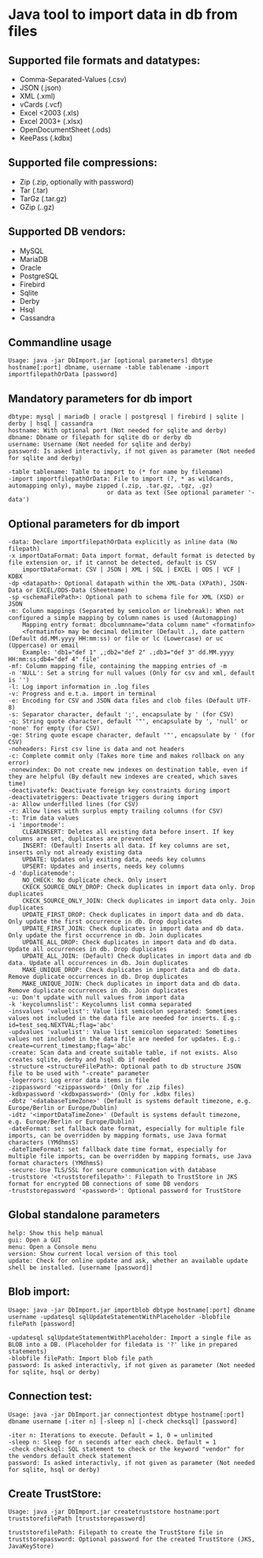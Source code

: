 # Java tool to import data in db from files

## Supported file formats and datatypes:
- Comma-Separated-Values (.csv)
- JSON (.json)
- XML (.xml)
- vCards (.vcf)
- Excel <2003 (.xls)
- Excel 2003+ (.xlsx)
- OpenDocumentSheet (.ods)
- KeePass (.kdbx)

## Supported file compressions:
- Zip (.zip, optionally with password)
- Tar (.tar)
- TarGz (.tar.gz)
- GZip (..gz)

## Supported DB vendors:
- MySQL
- MariaDB
- Oracle
- PostgreSQL
- Firebird
- Sqlite
- Derby
- Hsql
- Cassandra

## Commandline usage
	Usage: java -jar DbImport.jar [optional parameters] dbtype hostname[:port] dbname, username -table tablename -import importfilepathOrData [password]

## Mandatory parameters for db import
    dbtype: mysql | mariadb | oracle | postgresql | firebird | sqlite | derby | hsql | cassandra
    hostname: With optional port (Not needed for sqlite and derby)
    dbname: Dbname or filepath for sqlite db or derby db
    username: Username (Not needed for sqlite and derby)
    password: Is asked interactivly, if not given as parameter (Not needed for sqlite and derby)
    
    -table tablename: Table to import to (* for name by filename)
    -import importfilepathOrData: File to import (?, * as wildcards, automapping only), maybe zipped (.zip, .tar.gz, .tgz, .gz)
                                or data as text (See optional parameter '-data')

## Optional parameters for db import
	-data: Declare importfilepathOrData explicitly as inline data (No filepath)
	-x importDataFormat: Data import format, default format is detected by file extension or, if it cannot be detected, default is CSV
		importDataFormat: CSV | JSON | XML | SQL | EXCEL | ODS | VCF | KDBX
	-dp <datapath>: Optional datapath within the XML-Data (XPath), JSON-Data or EXCEL/ODS-Data (Sheetname)
	-sp <schemaFilePath>: Optional path to schema file for XML (XSD) or JSON
	-m: Column mappings (Separated by semicolon or linebreak): When not configured a simple mapping by column names is used (Automapping)
		Mapping entry format: dbcolumnname="data column name" <formatinfo>
		<formatinfo> may be decimal delimiter (Default .), date pattern (Default dd.MM.yyyy HH:mm:ss) or file or lc (Lowercase) or uc (Uppercase) or email
		Example: 'db1="def 1" ,;db2="def 2" .;db3="def 3" dd.MM.yyyy HH:mm:ss;db4="def 4" file'
	-mf: Column mapping file, containing the mapping entries of -m
	-n 'NULL': Set a string for null values (Only for csv and xml, default is '')
	-l: Log import information in .log files
	-v: Progress and e.t.a. import in terminal
	-e: Encoding for CSV and JSON data files and clob files (Default UTF-8)
	-s: Separator character, default ';', encapsulate by ' (for CSV)
	-q: String quote character, default '"', encapsulate by ', 'null' or 'none' for empty (for CSV)
	-qe: String quote escape character, default '"', encapsulate by ' (for CSV)
	-noheaders: First csv line is data and not headers
	-c: Complete commit only (Takes more time and makes rollback on any error)
	-nonewindex: Do not create new indexes on destination table, even if they are helpful (By default new indexes are created, which saves time)
	-deactivatefk: Deactivate foreign key constraints during import
	-deactivatetriggers: Deactivate triggers during import
	-a: Allow underfilled lines (for CSV)
	-r: Allow lines with surplus empty trailing columns (for CSV)
	-t: Trim data values
	-i 'importmode':
		CLEARINSERT: Deletes all existing data before insert. If key columns are set, duplicates are prevented
		INSERT: (Default) Inserts all data. If key columns are set, inserts only not already existing data
		UPDATE: Updates only exiting data, needs key columns
		UPSERT: Updates and inserts, needs key columns
	-d 'duplicatemode':
		NO_CHECK: No duplicate check. Only insert
		CKECK_SOURCE_ONLY_DROP: Check duplicates in import data only. Drop duplicates
		CKECK_SOURCE_ONLY_JOIN: Check duplicates in import data only. Join duplicates
		UPDATE_FIRST_DROP: Check duplicates in import data and db data. Only update the first occurrence in db. Drop duplicates
		UPDATE_FIRST_JOIN: Check duplicates in import data and db data. Only update the first occurrence in db. Join duplicates
		UPDATE_ALL_DROP: Check duplicates in import data and db data. Update all occurrences in db. Drop duplicates
		UPDATE_ALL_JOIN: (Default) Check duplicates in import data and db data. Update all occurrences in db. Join duplicates
		MAKE_UNIQUE_DROP: Check duplicates in import data and db data. Remove duplicate occurrences in db. Drop duplicates
		MAKE_UNIQUE_JOIN: Check duplicates in import data and db data. Remove duplicate occurrences in db. Join duplicates
	-u: Don't update with null values from import data
	-k 'keycolumnslist': Keycolumns list comma separated
	-insvalues 'valuelist': Value list semicolon separated: Sometimes values not included in the data file are needed for inserts. E.g.: id=test_seq.NEXTVAL;flag='abc'
	-updvalues 'valuelist': Value list semicolon separated: Sometimes values not included in the data file are needed for updates. E.g.: create=current_timestamp;flag='abc'
	-create: Scan data and create suitable table, if not exists. Also creates sqlite, derby and hsql db if needed
	-structure <structureFilePath>: Optional path to db structure JSON file to be used with "-create" parameter
	-logerrors: Log error data items in file
	-zippassword '<zippassword>' (Only for .zip files)
	-kdbxpassword '<kdbxpassword>' (Only for .kdbx files)
	-dbtz '<databaseTimeZone>' (Default is systems default timezone, e.g. Europe/Berlin or Europe/Dublin)
	-idtz '<importDataTimeZone>' (Default is systems default timezone, e.g. Europe/Berlin or Europe/Dublin)
	-dateFormat: set fallback date format, especially for multiple file imports, can be overridden by mapping formats, use Java format characters (YMdhmsS) 
	-dateTimeFormat: set fallback date time format, especially for multiple file imports, can be overridden by mapping formats, use Java format characters (YMdhmsS)
	-secure: Use TLS/SSL for secure communication with database
	-truststore '<truststorefilepath>': Filepath to TrustStore in JKS format for encrypted DB connections of some DB vendors
	-truststorepassword '<password>': Optional password for TrustStore

## Global standalone parameters
    help: Show this help manual
    gui: Open a GUI
    menu: Open a Console menu
    version: Show current local version of this tool
    update: Check for online update and ask, whether an available update shell be installed. [username [password]]

## Blob import:
    Usage: java -jar DbImport.jar importblob dbtype hostname[:port] dbname username -updatesql sqlUpdateStatementWithPlaceholder -blobfile filePath [password]
    
    -updatesql sqlUpdateStatementWithPlaceholder: Import a single file as BLOB into a DB. (Placeholder for filedata is '?' like in prepared statements)
    -blobfile filePath: Import blob file path
    password: Is asked interactivly, if not given as parameter (Not needed for sqlite, hsql or derby)

## Connection test:
    Usage: java -jar DbImport.jar connectiontest dbtype hostname[:port] dbname username [-iter n] [-sleep n] [-check checksql] [password]
    
    -iter n: Iterations to execute. Default = 1, 0 = unlimited
    -sleep n: Sleep for n seconds after each check. Default = 1
    -check checksql: SQL statement to check or the keyword "vendor" for the vendors default check statement
    password: Is asked interactivly, if not given as parameter (Not needed for sqlite, hsql or derby)

## Create TrustStore:
    Usage: java -jar DbImport.jar createtruststore hostname:port truststorefilePath [truststorepassword]
    
    truststorefilePath: Filepath to create the TrustStore file in 
    truststorepassword: Optional password for the created TrustStore (JKS, JavaKeyStore)

